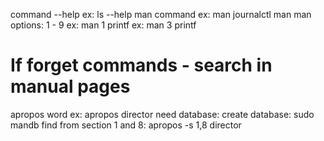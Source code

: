 command --help
ex: ls --help
man command
ex: man journalctl
man man
options: 1 - 9
ex: man 1 printf
ex: man 3 printf

# If forget commands - search in manual pages 
apropos word
ex: apropos director
need database:
create database: sudo mandb
find from section 1 and 8: apropos -s 1,8 director
